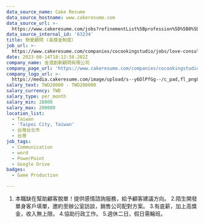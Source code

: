 ```yaml
---
data_source_name: Cake Resume
data_source_hostname: www.cakeresume.com
data_source_url: >-
  https://www.cakeresume.com/jobs?refinementList%5Bprofession%5D%5B0%5D=game-production&range%5Bsalary_range%5D%5Bmin%5D=100000
data_source_internal_id: '63234'
title: 戀愛顧問 (高獎金制度）
job_url: >-
  https://www.cakeresume.com/companies/cocookingstudio/jobs/love-consultant-high-bonus-system
date: 2023-08-14T18:12:58.202Z
company_name: 金澄創新顧問有限公司
company_page_url: 'https://www.cakeresume.com/companies/cocookingstudio'
company_logo_url: >-
  https://media.cakeresume.com/image/upload/s--y6DlPfGg--/c_pad,fl_png8,h_200,w_200/v1571633531/r22h96xjhmtoikxaimcy.png
salary_text: TWD28000 - TWD200000
salary_currency: TWD
salary_type: per_month
salary_min: 28000
salary_max: 200000
location_list:
  - Taiwan
  - 'Taipei City, Taiwan'
  - 台灣台北市
  - 台灣
job_tags:
  - Communication
  - word
  - PowerPoint
  - Google Drive
badges:
  - Game Production

---
```


1. 本職缺在幫助顧客脫單！提供感情諮詢服務，給予顧客建議方向。 2.陌生開發單身客戶填單，邀約至辦公室訪談，銷售公司配對方案。 3.有底薪，加上高獎金，收入無上限。 4.協助行政工作。 5.週休二日，假日需輪班。